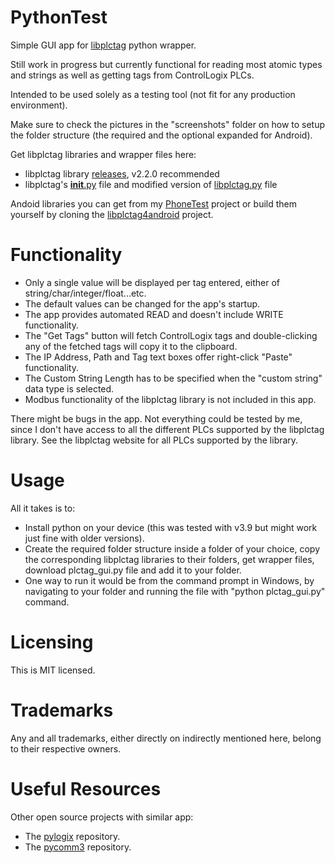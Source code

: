 # PythonTest
Simple GUI app for [libplctag](https://github.com/libplctag/libplctag) python wrapper. 

Still work in progress but currently functional for reading most atomic types and strings as well as getting tags from ControlLogix PLCs.

Intended to be used solely as a testing tool (not fit for any production environment).

Make sure to check the pictures in the "screenshots" folder on how to setup the folder structure (the required and the optional expanded for Android).

Get libplctag libraries and wrapper files here:

- libplctag library [releases](https://github.com/libplctag/libplctag/releases), v2.2.0 recommended
- libplctag's [__init__.py](https://github.com/libplctag/libplctag/tree/release/src/wrappers/python/plctag) file and modified version of [libplctag.py](https://github.com/libplctag/libplctag/issues/228) file

Andoid libraries you can get from my [PhoneTest](https://github.com/GitHubDragonFly/PhoneTest) project or build them yourself by cloning the [libplctag4android](https://github.com/libplctag/libplctag4android) project.

# Functionality
- Only a single value will be displayed per tag entered, either of string/char/integer/float...etc.
- The default values can be changed for the app's startup.
- The app provides automated READ and doesn't include WRITE functionality.
- The "Get Tags" button will fetch ControlLogix tags and double-clicking any of the fetched tags will copy it to the clipboard.
- The IP Address, Path and Tag text boxes offer right-click "Paste" functionality.
- The Custom String Length has to be specified when the "custom string" data type is selected.
- Modbus functionality of the libplctag library is not included in this app.

There might be bugs in the app. Not everything could be tested by me, since I don't have access to all the different PLCs supported by the libplctag library.
See the libplctag website for all PLCs supported by the library.

# Usage

All it takes is to:

- Install python on your device (this was tested with v3.9 but might work just fine with older versions).
- Create the required folder structure inside a folder of your choice, copy the corresponding libplctag libraries to their folders, get wrapper files, download plctag_gui.py file and add it to your folder.
- One way to run it would be from the command prompt in Windows, by navigating to your folder and running the file with "python plctag_gui.py" command.

# Licensing
This is MIT licensed.

# Trademarks
Any and all trademarks, either directly on indirectly mentioned here, belong to their respective owners.

# Useful Resources
Other open source projects with similar app:
- The [pylogix](https://github.com/dmroeder/pylogix) repository.
- The [pycomm3](https://github.com/ottowayi/pycomm3) repository.
